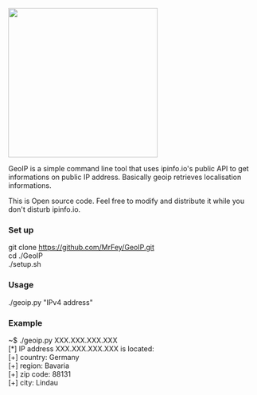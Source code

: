 <img width="300" src="http://fey.toile-libre.org/ip-loc.png"></img>

GeoIP is a simple command line tool that uses ipinfo.io's public API to get informations on public IP address. Basically geoip retrieves localisation informations. 

This is Open source code. Feel free to modify and distribute it while you don't disturb ipinfo.io.

<h3> Set up </h3>

git clone https://github.com/MrFey/GeoIP.git <br>
cd ./GeoIP <br>
./setup.sh <br>

<h3> Usage </h3>

./geoip.py "IPv4 address"

<h3> Example </h3>
~$ ./geoip.py XXX.XXX.XXX.XXX <br>
[*] IP address XXX.XXX.XXX.XXX is located:<br>
[+] country:  Germany<br>
[+] region:  Bavaria<br>
[+] zip code:  88131<br>
[+] city:  Lindau<br>

